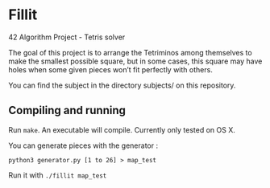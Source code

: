 # Fillit

42 Algorithm Project - Tetris solver

The goal of this project is to arrange the Tetriminos among themselves to make the smallest possible square, but in some cases, this square may have holes when some given pieces won’t fit perfectly with others.

You can find the subject in the directory subjects/ on this repository.

## Compiling and running

Run `make`. An executable will compile. Currently only tested on OS X.

You can generate pieces with the generator : 
```
python3 generator.py [1 to 26] > map_test
```

Run it with `./fillit map_test`
